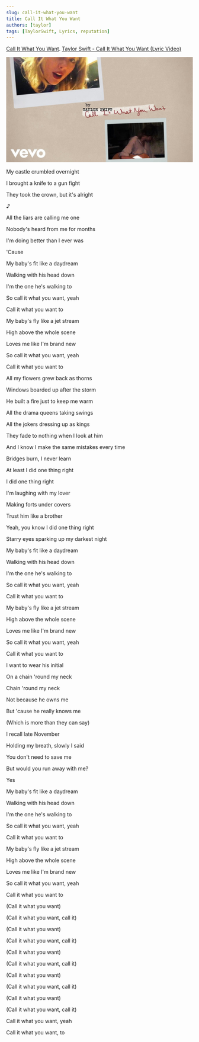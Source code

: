```yaml
---
slug: call-it-what-you-want
title: Call It What You Want
authors: [taylor]
tags: [TaylorSwift, Lyrics, reputation]
---
```


[Call It What You Want](https://open.spotify.com/track/1GwMQaZz6Au3QLDbjbMdme).
[Taylor Swift - Call It What You Want (Lyric Video)](https://www.youtube.com/watch?v=V54CEElTF_U)

![Docusaurus Plushie](./maxresdefault.jpg)

My castle crumbled overnight

I brought a knife to a gun fight

They took the crown, but it's alright

♪

All the liars are calling me one

Nobody's heard from me for months

I'm doing better than I ever was

'Cause

My baby's fit like a daydream

Walking with his head down

I'm the one he's walking to

So call it what you want, yeah

Call it what you want to

My baby's fly like a jet stream

High above the whole scene

Loves me like I'm brand new

So call it what you want, yeah

Call it what you want to

All my flowers grew back as thorns

Windows boarded up after the storm

He built a fire just to keep me warm

All the drama queens taking swings

All the jokers dressing up as kings

They fade to nothing when I look at him

And I know I make the same mistakes every time

Bridges burn, I never learn

At least I did one thing right

I did one thing right

I'm laughing with my lover

Making forts under covers

Trust him like a brother

Yeah, you know I did one thing right

Starry eyes sparking up my darkest night

My baby's fit like a daydream

Walking with his head down

I'm the one he's walking to

So call it what you want, yeah

Call it what you want to

My baby's fly like a jet stream

High above the whole scene

Loves me like I'm brand new

So call it what you want, yeah

Call it what you want to

I want to wear his initial

On a chain 'round my neck

Chain 'round my neck

Not because he owns me

But 'cause he really knows me

(Which is more than they can say)

I recall late November

Holding my breath, slowly I said

You don't need to save me

But would you run away with me?

Yes

My baby's fit like a daydream

Walking with his head down

I'm the one he's walking to

So call it what you want, yeah

Call it what you want to

My baby's fly like a jet stream

High above the whole scene

Loves me like I'm brand new

So call it what you want, yeah

Call it what you want to

(Call it what you want)

(Call it what you want, call it)

(Call it what you want)

(Call it what you want, call it)

(Call it what you want)

(Call it what you want, call it)

(Call it what you want)

(Call it what you want, call it)

(Call it what you want)

(Call it what you want, call it)

Call it what you want, yeah

Call it what you want, to